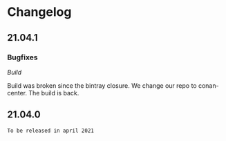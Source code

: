 # Changelog

## 21.04.1

### Bugfixes

*Build*

Build was broken since the bintray closure. We change our repo to conan-center.
The build is back.

## 21.04.0

`To be released in april 2021`
